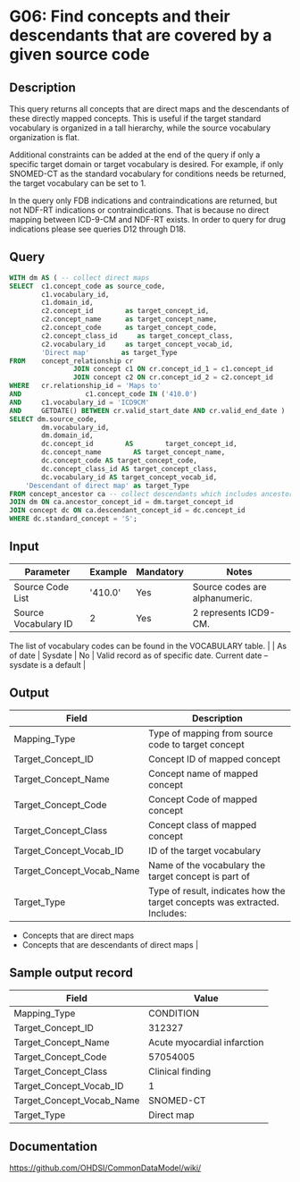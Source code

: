 <!---
Group:general
Name:G06 Find concepts and their descendants that are covered by a given source code
Author:Patrick Ryan
CDM Version: 5.0
-->

# G06: Find concepts and their descendants that are covered by a given source code

## Description
This query returns all concepts that are direct maps and the descendants of these directly mapped concepts. This is useful if the target standard vocabulary is organized in a tall hierarchy, while the source vocabulary organization is flat.

Additional constraints can be added at the end of the query if only a specific target domain or target vocabulary is desired. For example, if only SNOMED-CT as the standard vocabulary for conditions needs be returned, the target vocabulary can be set to 1.

In the query only FDB indications and contraindications are returned, but not NDF-RT indications or contraindications. That is because no direct mapping between ICD-9-CM and NDF-RT exists. In order to query for drug indications please see queries D12 through D18.

## Query
```sql
WITH dm AS ( -- collect direct maps
SELECT  c1.concept_code as source_code,
        c1.vocabulary_id,
        c1.domain_id,
        c2.concept_id        as target_concept_id,
        c2.concept_name      as target_concept_name,
        c2.concept_code      as target_concept_code,
        c2.concept_class_id     as target_concept_class,
        c2.vocabulary_id     as target_concept_vocab_id,
        'Direct map'        as target_Type
FROM    concept_relationship cr
                JOIN concept c1 ON cr.concept_id_1 = c1.concept_id
                JOIN concept c2 ON cr.concept_id_2 = c2.concept_id
WHERE   cr.relationship_id = 'Maps to'
AND                c1.concept_code IN ('410.0')
AND     c1.vocabulary_id = 'ICD9CM'
AND     GETDATE() BETWEEN cr.valid_start_date AND cr.valid_end_date )
SELECT dm.source_code,
        dm.vocabulary_id,
        dm.domain_id,
        dc.concept_id        AS        target_concept_id,
        dc.concept_name        AS target_concept_name,
        dc.concept_code AS target_concept_code,
        dc.concept_class_id AS target_concept_class,
        dc.vocabulary_id AS target_concept_vocab_id,
    'Descendant of direct map' as target_Type
FROM concept_ancestor ca -- collect descendants which includes ancestor itself
JOIN dm ON ca.ancestor_concept_id = dm.target_concept_id
JOIN concept dc ON ca.descendant_concept_id = dc.concept_id
WHERE dc.standard_concept = 'S';
```

## Input

| Parameter |  Example |  Mandatory |  Notes |
| --- | --- | --- | --- |
|  Source Code List |  '410.0' |  Yes | Source codes are alphanumeric. |
|  Source Vocabulary ID |  2 |  Yes | 2 represents ICD9-CM.

The list of vocabulary codes can be found in the VOCABULARY table. |
|  As of date |  Sysdate |  No | Valid record as of specific date. Current date – sysdate is a default |

## Output

| Field |  Description |
| --- | --- |
|  Mapping_Type |  Type of mapping from source code to target concept |
|  Target_Concept_ID |  Concept ID of mapped concept |
|  Target_Concept_Name |  Concept name of mapped concept |
|  Target_Concept_Code |  Concept Code of mapped concept |
|  Target_Concept_Class |  Concept class of mapped concept |
|  Target_Concept_Vocab_ID |  ID of the target vocabulary |
|  Target_Concept_Vocab_Name |  Name of the vocabulary the target concept is part of |
|  Target_Type |   Type of result, indicates how the target concepts was extracted. Includes:
- Concepts that are direct maps
- Concepts that are descendants of direct maps
 |

## Sample output record

|  Field |  Value |
| --- | --- |
|  Mapping_Type |  CONDITION |
|  Target_Concept_ID |  312327 |
|  Target_Concept_Name |  Acute myocardial infarction |
|  Target_Concept_Code |  57054005 |
|  Target_Concept_Class |  Clinical finding |
|  Target_Concept_Vocab_ID |  1 |
|  Target_Concept_Vocab_Name |  SNOMED-CT |
|  Target_Type |  Direct map |

## Documentation
https://github.com/OHDSI/CommonDataModel/wiki/
